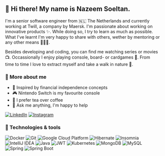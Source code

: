 ## 👋 Hi there! My name is Nazeem Soeltan.

I'm a senior software engineer from 🇳🇱 The Netherlands and currently working at Twill, a company by Maersk. I'm passionate about working on innovative products ✨. While doing so, I try to learn as much as possible. What I've learnt I'm very happy to share with others, wether by mentoring or any other means 👨🏾‍💻.

Besides developing and coding, you can find me watching series or movies 📺. Occassionally I enjoy playing console, board- or cardgames 🎲. From time to time I love to extract myself and take a walk in nature 🍃. 

### 🧐 More about me
- 💸 Inspired by financial independence concepts
- 🎮 Nintendo Switch is my favourite console 
- 🍵 I prefer tea over coffee
- 💬 Ask me anything, I'm happy to help

<a href="https://www.linkedin.com/in/nazeemsoeltan/" rel="LinkedIn">![LinkedIn](https://img.shields.io/badge/linkedin-%230077b5.svg?style=for-the-badge&logo=linkedin&logoColor=white)</a>
<a href="https://www.instagram.com/nazeem.png/" rel="Instagram">![Instagram](https://img.shields.io/badge/instagram-%23dc2743?style=for-the-badge&logo=instagram&logoColor=white)</a>

### 🧰 Technologies & tools 

![Docker](https://img.shields.io/badge/-Docker-46a2f1.svg?style=for-the-badge&logo=docker&logoColor=white)
![Git](https://img.shields.io/badge/-Git-f05032?style=for-the-badge&logo=git&logoColor=white)
![Google Cloud Platform](https://img.shields.io/badge/-Google_Cloud_Platform-1a73e8?style=for-the-badge&logo=google-cloud&logoColor=white)
![Hibernate](https://img.shields.io/badge/Hibernate-59666C?style=for-the-badge&logo=Hibernate&logoColor=white)
![Insomnia](https://img.shields.io/badge/-Insomnia-5849be?style=for-the-badge&logo=insomnia&logoColor=white)
![IntelliJ IDEA](https://img.shields.io/badge/-IntelliJIDEA-black?style=for-the-badge&logo=intellij-idea&logoColor=white)
![Java](https://img.shields.io/badge/-Java-f89820?style=for-the-badge&logo=java)
![JWT](https://img.shields.io/badge/-JWT-black?style=for-the-badge&logo=JSON%20web%20tokens)
![Kubernetes](https://img.shields.io/badge/kubernetes-326ce5.svg?&style=for-the-badge&logo=kubernetes&logoColor=white)
![MongoDB](https://img.shields.io/badge/-MongoDB-white?style=for-the-badge&logo=mongodb&logoColor=47a248)
![MySQL](https://img.shields.io/badge/-MySQL-4479a1?style=for-the-badge&logo=mysql&logoColor=white)
![Spring](https://img.shields.io/badge/-Spring-%236db33f?style=for-the-badge&logo=spring&logoColor=white)
![Spring Boot](https://img.shields.io/badge/Spring_Boot-F2F4F9?style=for-the-badge&logo=spring-boot)

